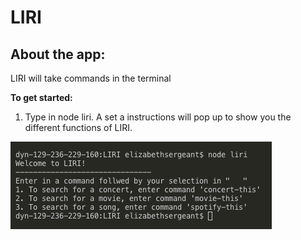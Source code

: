 # LIRI

## About the app:

LIRI will take commands in the terminal

**To get started:**

1. Type in node liri. A set a instructions will pop up to show you the different functions of LIRI.

![intro screenshot](/images/Intro.png)
